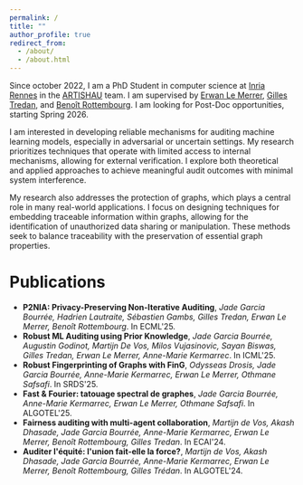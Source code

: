 ```yaml
---
permalink: /
title: ""
author_profile: true
redirect_from: 
  - /about/
  - /about.html
---
```

Since october 2022, I am a PhD Student in computer science at [Inria Rennes](https://www.inria.fr/fr/centre-inria-universite-rennes)  in the [ARTISHAU](https://team.inria.fr/artishau/) team. I am supervised by [Erwan Le Merrer](https://erwanlemerrer.github.io/), [Gilles Tredan](https://homepages.laas.fr/gtredan/), and [Benoît Rottembourg](https://www.linkedin.com/in/rottembourg/). I am looking for Post-Doc opportunities, starting Spring 2026.

I am interested in developing reliable mechanisms for auditing machine learning models, especially in adversarial or uncertain settings. My research prioritizes techniques that operate with limited access to internal mechanisms, allowing for external verification. I explore both theoretical and applied approaches to achieve meaningful audit outcomes with minimal system interference.

My research also addresses the protection of graphs, which plays a central role in many real-world applications. I focus on designing techniques for embedding traceable information within graphs, allowing for the identification of unauthorized data sharing or manipulation. These methods seek to balance traceability with the preservation of essential graph properties.

# Publications
- **P2NIA: Privacy-Preserving Non-Iterative Auditing**, *Jade Garcia Bourrée, Hadrien Lautraite, Sébastien Gambs, Gilles Tredan, Erwan Le Merrer, Benoît Rottembourg*. In ECML'25.
- **Robust ML Auditing using Prior Knowledge**, *Jade Garcia Bourrée, Augustin Godinot, Martijn De Vos, Milos Vujasinovic, Sayan Biswas, Gilles Tredan, Erwan Le Merrer, Anne-Marie Kermarrec*. In ICML'25.
- **Robust Fingerprinting of Graphs with FinG**, *Odysseas Drosis, Jade Garcia Bourrée, Anne-Marie Kermarrec, Erwan Le Merrer, Othmane Safsafi*. In SRDS'25.
- **Fast & Fourier: tatouage spectral de graphes**, *Jade Garcia Bourrée, Anne-Marie Kermarrec, Erwan Le Merrer, Othmane Safsafi*. In ALGOTEL'25.
- **Fairness auditing with multi-agent collaboration**, *Martijn de Vos, Akash Dhasade, Jade Garcia Bourrée, Anne-Marie Kermarrec, Erwan Le Merrer, Benoît Rottembourg, Gilles Tredan*. In ECAI'24.
- **Auditer l'équité: l'union fait-elle la force?**, *Martijn de Vos, Akash Dhasade, Jade Garcia Bourrée, Anne-Marie Kermarrec, Erwan Le Merrer, Benoît Rottembourg, Gilles Trédan*. In ALGOTEL'24.
